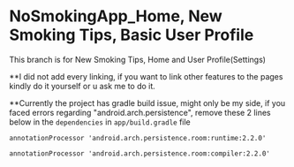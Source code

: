# NoSmokingApp_Home, New Smoking Tips, Basic User Profile

This branch is for New Smoking Tips, Home and User Profile(Settings)

**I did not add every linking, if you want to link other features to the pages kindly do it yourself or u ask me to do it.

**Currently the project has gradle build issue, might only be my side, if you faced errors regarding "android.arch.persistence", remove these 2 lines below in the `dependencies` in `app/build.gradle` file

`annotationProcessor 'android.arch.persistence.room:runtime:2.2.0'`

`annotationProcessor 'android.arch.persistence.room:compiler:2.2.0'`
